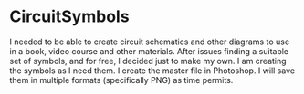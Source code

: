 # CircuitSymbols
I needed to be able to create circuit schematics and other diagrams to use in a book, video course and other materials. After issues finding a suitable set of symbols, and for free, I decided just to make my own. I am creating the symbols as I need them. I create the master file in Photoshop. I will save them in multiple formats (specifically PNG) as time permits.
